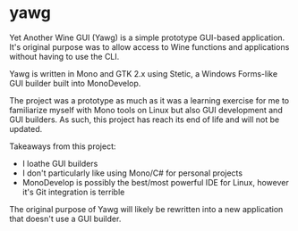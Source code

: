 yawg
====

Yet Another Wine GUI (Yawg) is a simple prototype GUI-based application. It's original purpose was to allow access to Wine functions and applications without having to use the CLI.

Yawg is written in Mono and GTK 2.x using Stetic, a Windows Forms-like GUI builder built into MonoDevelop.

The project was a prototype as much as it was a learning exercise for me to familiarize myself with Mono tools on Linux but also GUI development and GUI builders. As such, this project has reach its end of life and will not be updated.

Takeaways from this project:

* I loathe GUI builders
* I don't particularly like using Mono/C# for personal projects
* MonoDevelop is possibly the best/most powerful IDE for Linux, however it's Git integration is terrible

The original purpose of Yawg will likely be rewritten into a new application that doesn't use a GUI builder.
